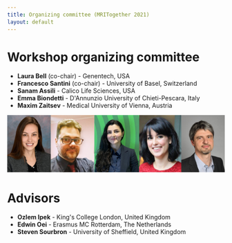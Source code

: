 ```yaml
--- 
title: Organizing committee (MRITogether 2021)
layout: default
--- 
```

# Workshop organizing committee
* **Laura Bell** (co-chair) - Genentech, USA
* **Francesco Santini** (co-chair) - University of Basel, Switzerland
* **Sanam Assili** - Calico Life Sciences, USA
* **Emma Biondetti** - D'Annunzio University of Chieti-Pescara, Italy
* **Maxim Zaitsev** - Medical University of Vienna, Austria

<img src="images/committee.jpg" style="max-width: 100%;"/>

# Advisors
* **Ozlem Ipek** - King's College London, United Kingdom
* **Edwin Oei** - Erasmus MC Rotterdam, The Netherlands
* **Steven Sourbron** - University of Sheffield, United Kingdom
